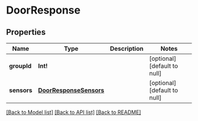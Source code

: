 # DoorResponse

## Properties
Name | Type | Description | Notes
------------ | ------------- | ------------- | -------------
**groupId** | **Int!** |  | [optional] [default to null]
**sensors** | [**DoorResponseSensors**](DoorResponse_sensors.md) |  | [optional] [default to null]

[[Back to Model list]](../README.md#documentation-for-models) [[Back to API list]](../README.md#documentation-for-api-endpoints) [[Back to README]](../README.md)


